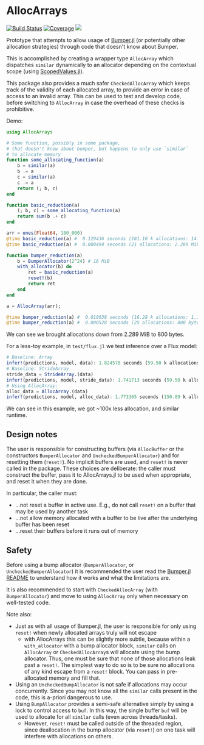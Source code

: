 # AllocArrays

[![Build Status](https://github.com/ericphanson/AllocArrays.jl/actions/workflows/CI.yml/badge.svg?branch=main)](https://github.com/ericphanson/AllocArrays.jl/actions/workflows/CI.yml?query=branch%3Amain)
[![Coverage](https://codecov.io/gh/ericphanson/AllocArrays.jl/branch/main/graph/badge.svg)](https://codecov.io/gh/ericphanson/AllocArrays.jl)
[![](https://img.shields.io/badge/docs-dev-blue.svg)](https://ericphanson.github.io/AllocArrays.jl/dev/)

Prototype that attempts to allow usage of [Bumper.jl](https://github.com/MasonProtter/Bumper.jl) (or potentially other allocation strategies) through code that doesn't know about Bumper.

This is accomplished by creating a wrapper type `AllocArray` which dispatches `similar` dynamically to an allocator depending on the contextual scope (using [ScopedValues.jl](https://github.com/vchuravy/ScopedValues.jl)).

This package also provides a much safer `CheckedAllocArray` which keeps track of the validity
of each allocated array, to provide an error in case of access to an invalid array. This
can be used to test and develop code, before switching to `AllocArray` in case the overhead
of these checks is prohibitive.

Demo:

```julia
using AllocArrays

# Some function, possibly in some package,
# that doesn't know about bumper, but happens to only use `similar`
# to allocate memory
function some_allocating_function(a)
    b = similar(a)
    b .= a
    c = similar(a)
    c .= a
    return (; b, c)
end

function basic_reduction(a)
    (; b, c) = some_allocating_function(a)
    return sum(b .+ c)
end

arr = ones(Float64, 100_000)
@time basic_reduction(a) #  0.129436 seconds (181.10 k allocations: 14.228 MiB, 99.11% compilation time)
@time basic_reduction(a) #  0.000494 seconds (21 allocations: 2.289 MiB)

function bumper_reduction(a)
    b = BumperAllocator(2^24) # 16 MiB
    with_allocator(b) do
        ret = basic_reduction(a)
        reset!(b)
        return ret
    end
end

a = AllocArray(arr);

@time bumper_reduction(a) #  0.010638 seconds (16.28 k allocations: 1.129 MiB, 89.93% compilation time)
@time bumper_reduction(a) #  0.000528 seconds (25 allocations: 800 bytes)
```

We can see we brought allocations down from 2.289 MiB to 800 bytes.

For a less-toy example, in `test/flux.jl` we test inference over a Flux model:

```julia
# Baseline: Array
infer!(predictions, model, data): 1.824578 seconds (59.50 k allocations: 2.841 GiB, 10.10% gc time)
# Baseline: StrideArray
stride_data = StrideArray.(data)
infer!(predictions, model, stride_data): 1.741713 seconds (59.50 k allocations: 2.841 GiB, 11.00% gc time)
# Using AllocArray:
alloc_data = AllocArray.(data)
infer!(predictions, model, alloc_data): 1.773365 seconds (150.89 k allocations: 30.338 MiB, 0.53% gc time)
```

We can see in this example, we got ~100x less allocation, and similar runtime.

## Design notes

The user is responsible for constructing buffers (via `AllocBuffer` or the constructors `BumperAllocator` and `UncheckedBumperAllocator`) and for resetting them (`reset!`).
No implicit buffers are used, and `reset!` is never called in the package. These choices are deliberate: the caller must construct the buffer, pass it to AllocArrays.jl to be used when appropriate, and reset it when they are done.

In particular, the caller must:
- ...not reset a buffer in active use. E.g., do not call `reset!` on a buffer that may be used by another task
- ...not allow memory allocated with a buffer to be live after the underlying buffer has been reset
- ...reset their buffers before it runs out of memory

## Safety

Before using a bump allocator (`BumperAllocator`, or `UncheckedBumperAllocator`) it is recommended the user read the [Bumper.jl README](https://github.com/MasonProtter/Bumper.jl#bumperjl) to understand how it works and what the limitations are.

It is also recommended to start with `CheckedAllocArray` (with `BumperAllocator`)
and move to using `AllocArray` only when necessary on well-tested code.

Note also:

- Just as with all usage of Bumper.jl, the user is responsible for only using `reset!` when newly allocated arrays truly will not escape
  - with AllocArrays this can be slightly more subtle, because within a `with_allocator` with a bump allocator  block, `similar` calls on `AllocArray` or `CheckedAllocArray`s will allocate using the bump allocator. Thus, one must be sure that none of those allocations leak past a `reset!`. The simplest way to do so is to be sure no allocations of any kind escape from a `reset!` block. You can pass in pre-allocated memory and fill that.
- Using an `UncheckedBumpAllocator` is not safe if allocations may occur concurrently. Since you may not know all the `similar` calls present in the code, this is a-priori dangerous to use.
- Using `BumpAllocator` provides a semi-safe alternative simply by using a lock to control access to `buf`. In this way, the single buffer `buf` will be used to allocate for all `similar` calls (even across threads/tasks).
    - However, `reset!` must be called outside of the threaded region, since deallocation in the bump allocator (via `reset!`) on one task will interfere with allocations on others.
